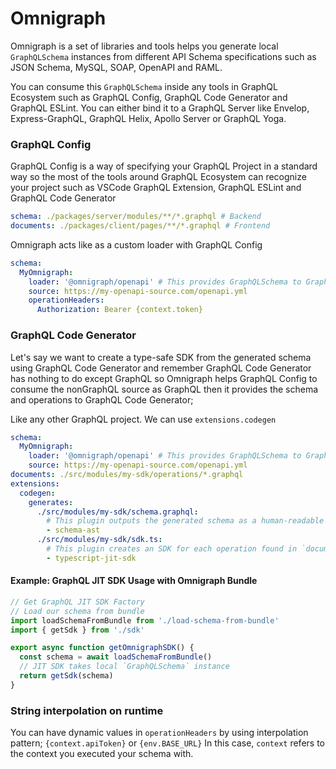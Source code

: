 # Omnigraph

Omnigraph is a set of libraries and tools helps you generate local `GraphQLSchema` instances from
different API Schema specifications such as JSON Schema, MySQL, SOAP, OpenAPI and RAML.

You can consume this `GraphQLSchema` inside any tools in GraphQL Ecosystem such as GraphQL Config,
GraphQL Code Generator and GraphQL ESLint. You can either bind it to a GraphQL Server like Envelop,
Express-GraphQL, GraphQL Helix, Apollo Server or GraphQL Yoga.

### GraphQL Config

GraphQL Config is a way of specifying your GraphQL Project in a standard way so the most of the
tools around GraphQL Ecosystem can recognize your project such as VSCode GraphQL Extension, GraphQL
ESLint and GraphQL Code Generator

```yaml filename=".graphqlrc.yml"
schema: ./packages/server/modules/**/*.graphql # Backend
documents: ./packages/client/pages/**/*.graphql # Frontend
```

Omnigraph acts like as a custom loader with GraphQL Config

```yaml filename=".graphqlrc.yml"
schema:
  MyOmnigraph:
    loader: '@omnigraph/openapi' # This provides GraphQLSchema to GraphQL Config
    source: https://my-openapi-source.com/openapi.yml
    operationHeaders:
      Authorization: Bearer {context.token}
```

### GraphQL Code Generator

Let's say we want to create a type-safe SDK from the generated schema using GraphQL Code Generator
and remember GraphQL Code Generator has nothing to do except GraphQL so Omnigraph helps GraphQL
Config to consume the nonGraphQL source as GraphQL then it provides the schema and operations to
GraphQL Code Generator;

Like any other GraphQL project. We can use `extensions.codegen`

```yaml filename=".graphqlrc.yml"
schema:
  MyOmnigraph:
    loader: '@omnigraph/openapi' # This provides GraphQLSchema to GraphQL Config
    source: https://my-openapi-source.com/openapi.yml
documents: ./src/modules/my-sdk/operations/*.graphql
extensions:
  codegen:
    generates:
      ./src/modules/my-sdk/schema.graphql:
        # This plugin outputs the generated schema as a human-readable SDL format
        - schema-ast
      ./src/modules/my-sdk/sdk.ts:
        # This plugin creates an SDK for each operation found in `documents`
        - typescript-jit-sdk
```

#### Example: GraphQL JIT SDK Usage with Omnigraph Bundle

```ts filename="get-omnigraph-sdk.ts"
// Get GraphQL JIT SDK Factory
// Load our schema from bundle
import loadSchemaFromBundle from './load-schema-from-bundle'
import { getSdk } from './sdk'

export async function getOmnigraphSDK() {
  const schema = await loadSchemaFromBundle()
  // JIT SDK takes local `GraphQLSchema` instance
  return getSdk(schema)
}
```


### String interpolation on runtime

You can have dynamic values in `operationHeaders` by using interpolation pattern;
`{context.apiToken}` or `{env.BASE_URL}` In this case, `context` refers to the context you executed
your schema with.
